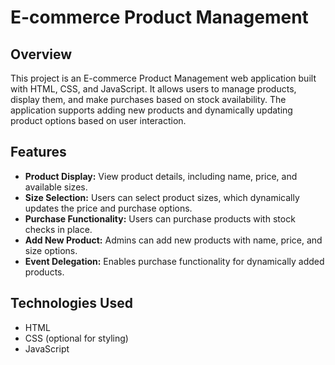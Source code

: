 # E-commerce Product Management

## Overview
This project is an E-commerce Product Management web application built with HTML, CSS, and JavaScript. It allows users to manage products, display them, and make purchases based on stock availability. The application supports adding new products and dynamically updating product options based on user interaction.

## Features
- **Product Display:** View product details, including name, price, and available sizes.
- **Size Selection:** Users can select product sizes, which dynamically updates the price and purchase options.
- **Purchase Functionality:** Users can purchase products with stock checks in place.
- **Add New Product:** Admins can add new products with name, price, and size options.
- **Event Delegation:** Enables purchase functionality for dynamically added products.

## Technologies Used
- HTML
- CSS (optional for styling)
- JavaScript


